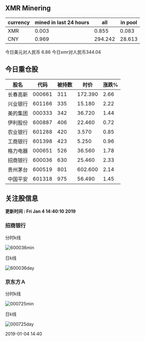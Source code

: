 ## XMR Minering

|currency|mined in last 24 hours|all|in pool|
|---|---|---|---|
|XMR|0.003|0.855|0.083|
|CNY|0.969|294.242|28.613|

今日美元对人民币 6.86	今日xmr对人民币344.04


## 今日重仓股 

|股名|代码|被持数|时价|涨跌%|
|---|---|---|---|---|
|长春高新|000661|311|172.390|2.66|
|兴业银行|601166|335|15.180|2.22|
|美的集团|000333|342|36.720|1.44|
|伊利股份|600887|406|22.460|0.72|
|农业银行|601288|420|3.570|0.85|
|工商银行|601398|423|5.250|0.96|
|格力电器|000651|526|36.560|1.78|
|招商银行|600036|630|25.460|2.33|
|贵州茅台|600519|801|602.600|2.14|
|中国平安|601318|975|56.490|1.45|

## 关注股信息
**更新时间 : Fri Jan  4 14:40:10 2019**
### 招商银行 
分时k线

![600036min](http://image.sinajs.cn/newchart/min/n/sh600036.gif)

日k线

![600036day](http://image.sinajs.cn/newchart/daily/n/sh600036.gif)

### 京东方Ａ 
分时k线

![000725min](http://image.sinajs.cn/newchart/min/n/sz000725.gif)

日k线

![000725day](http://image.sinajs.cn/newchart/daily/n/sz000725.gif)

2019-01-04 14:40